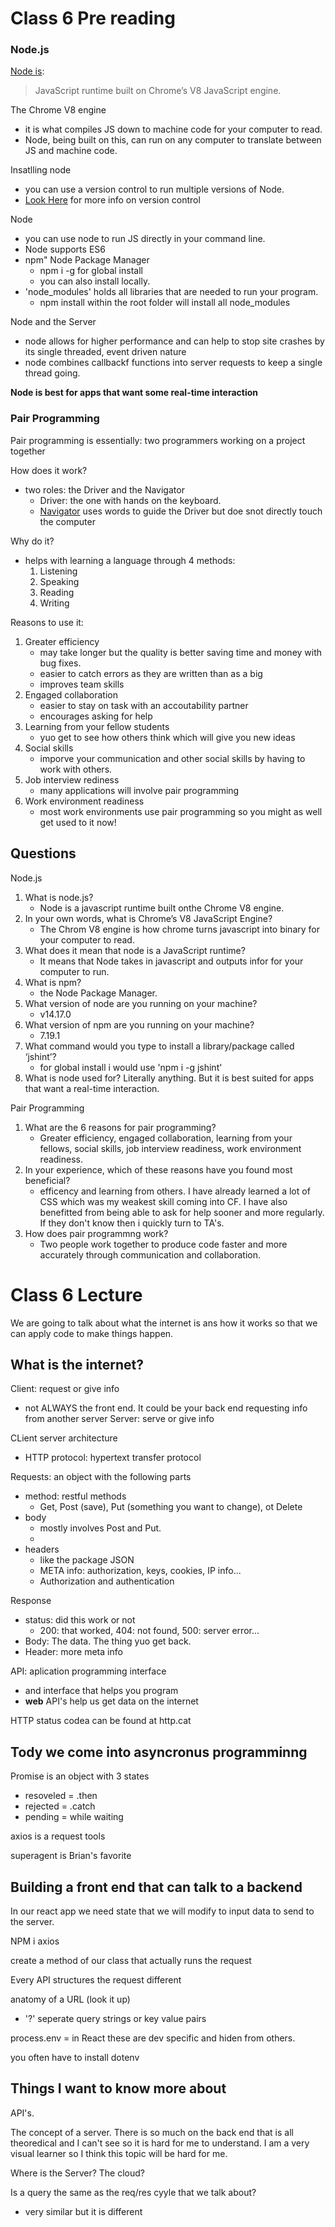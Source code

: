 # Class 6 Pre reading

### Node.js
[Node is](https://www.sitepoint.com/an-introduction-to-node-js/):
> JavaScript runtime built on Chrome’s V8 JavaScript engine.

The Chrome V8 engine
- it is what compiles JS down to machine code for your computer to read.
- Node, being built on this, can run on any computer to translate between JS and machine code.

Insatlling node
- you can use a version control to run multiple versions of Node.
- [Look Here](https://www.sitepoint.com/quick-tip-multiple-versions-node-nvm/) for more info on version control

Node
- you can use node to run JS directly in your command line. 
- Node supports ES6
- npm" Node Package Manager
  - npm i -g for global install
  - you can also install locally.
- 'node_modules' holds all libraries that are needed to run your program. 
  - npm install within the root folder will install all node_modules

Node and the Server
- node allows for higher performance and can help to stop site crashes by its single threaded, event driven nature
- node combines callbackf functions into server requests to keep a single thread going. 

**Node is best for apps that want some real-time interaction**

### Pair Programming
Pair programming is essentially: two programmers working on a project together

How does it work?
- two roles: the Driver and the Navigator
  - Driver: the one with hands on the keyboard.
  - [Navigator](https://www.codefellows.org/blog/6-reasons-for-pair-programming/) uses words to guide the Driver but doe snot directly touch the computer

Why do it?
- helps with learning a language through 4 methods:
   1. Listening
   2. Speaking
   3. Reading
   4. Writing

Reasons to use it:
1. Greater efficiency
    - may take longer but the quality is better saving time and money with bug fixes.
    - easier to catch errors as they are written than as a big
    - improves team skills
2. Engaged collaboration
    - easier to stay on task with an accoutability partner
    - encourages asking for help
3. Learning from your fellow students
    - yuo get to see how others think which will give you new ideas
4. Social skills
    - imporve your communication and other social skills by having to work with others.
5. Job interview rediness
    - many applications will involve pair programming
6. Work environment readiness
    - most work environments use pair programming so you might as well get used to it now!


## Questions
Node.js

1. What is node.js?
   - Node is a javascript runtime built onthe Chrome V8 engine.
2. In your own words, what is Chrome’s V8 JavaScript Engine?
    - The Chrom V8 engine is how chrome turns javascript into binary for your computer to read.
3. What does it mean that node is a JavaScript runtime?
   - It means that Node takes in javascript and outputs infor for your computer to run.
4. What is npm?
   - the Node Package Manager.
5. What version of node are you running on your machine?
   - v14.17.0
6. What version of npm are you running on your machine?
   - 7.19.1
7. What command would you type to install a library/package called ‘jshint’?    
    - for global install i would use 'npm i -g jshint'
8. What is node used for?
    Literally anything. But it is best suited for apps that want a real-time interaction.

Pair Programming
1. What are the 6 reasons for pair programming?
    - Greater efficiency, engaged collaboration, learning from your fellows, social skills, job interview readiness, work environment readiness.
2. In your experience, which of these reasons have you found most beneficial?
    - efficency and learning from others. I have already learned a lot of CSS which was my weakest skill coming into CF. I have also benefitted from being able to ask for help sooner and more regularly. If they don't know then i quickly turn to TA's.
3. How does pair programmng work?
    - Two people work together to produce code faster and more accurately through communication and collaboration. 


# Class 6 Lecture
We are going to talk about what the internet is ans how it works so that we can apply code to make things happen.

## What is the internet?
Client: request or give info
- not ALWAYS the front end. It could be your back end requesting info from another server
Server: serve or give info

CLient server architecture
- HTTP protocol: hypertext transfer protocol

Requests: an object with the following parts
- method: restful methods
  - Get, Post (save), Put (something you want to change), ot Delete
- body
  - mostly involves Post and Put.
  - 
- headers
  - like the package JSON
  - META info: authorization, keys, cookies, IP info...
  - Authorization and authentication

Response
- status: did this work or not
    - 200: that worked, 404: not found, 500: server error...
- Body: The data. The thing yuo get back.
- Header: more meta info

API: aplication programming interface
- and interface that helps you program
- **web** API's help us get data on the internet

HTTP status codea can be found at http.cat

Tody we come into asyncronus programminng
- 

Promise is an object with 3 states
- resoveled = .then
- rejected = .catch
- pending = while waiting

axios is a request tools

superagent is Brian's favorite

## Building a front end that can talk to a backend
In our react app we need state that we will modify to input data to send to the server.

NPM i axios

create a method of our class that actually runs the request

Every API structures the request different

anatomy of a URL (look it up)
- '?' seperate query strings or key value pairs

process.env = in React these are dev specific and hiden from others.

you often have to install dotenv  




## Things I want to know more about
API's.

The concept of a server. There is so much on the back end that is all theoredical and I can't see so it is hard for me to understand. I am a very visual learner so I think this topic will be hard for me. 

Where is the Server? The cloud?

Is a query the same as the req/res cyyle that we talk about?
- very similar but it is different